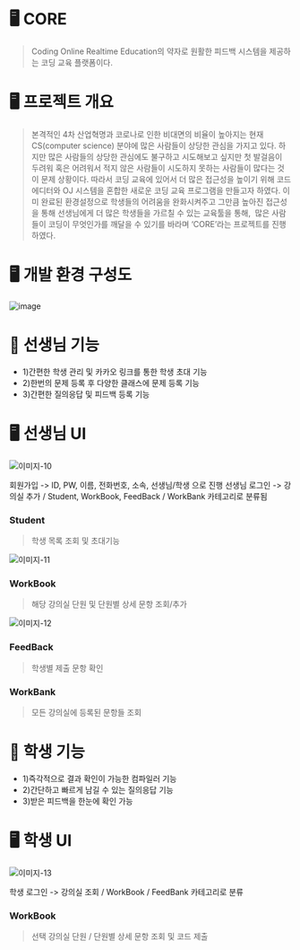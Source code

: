 # 🖥 CORE
> Coding Online Realtime Education의 약자로 
원활한 피드백 시스템을 제공하는 코딩 교육 플랫폼이다.

# 🖥 프로젝트 개요
> 본격적인 4차 산업혁명과 코로나로 인한 비대면의 비율이 높아지는 현재 CS(computer science) 분야에 많은 사람들이 상당한 관심을 가지고 있다. 
하지만 많은 사람들의 상당한 관심에도 불구하고 시도해보고 싶지만 첫 발걸음이 두려워 혹은 어려워서 적지 않은 사람들이 시도하지 못하는 사람들이 많다는 것이 문제 상황이다.
따라서 코딩 교육에 있어서 더 많은 접근성을 높이기 위해 코드 에디터와 OJ 시스템을 혼합한 새로운 코딩 교육 프로그램을 만들고자 하였다.
이미 완료된 환경설정으로 학생들의 어려움을 완화시켜주고 그만큼 높아진 접근성을 통해 선생님에게 더 많은 학생들을 가르칠 수 있는 교육툴을 통해, 
많은 사람들이 코딩이 무엇인가를 깨달을 수 있기를 바라며 ‘CORE’라는 프로젝트를 진행하였다.

# 🖥 개발 환경 구성도
![image](https://user-images.githubusercontent.com/79238676/146731461-039a5aec-86dd-46b9-9f65-46e29fbef057.png)

# 📍 선생님 기능 
- 1)간편한 학생 관리 및 카카오 링크를 통한 학생 초대 기능
- 2)한번의 문제 등록 후 다양한 클래스에 문제 등록 기능
- 3)간편한 질의응답 및 피드백 등록 기능



# 🖥 선생님 UI
![이미지-10](https://user-images.githubusercontent.com/79238676/146730329-a3513260-00ea-4004-988a-503d345c429c.jpg)

회원가입 -> ID, PW, 이름, 전화번호, 소속, 선생님/학생 으로 진행
선생님 로그인 -> 강의실 추가 / Student, WorkBook, FeedBack / WorkBank 카테고리로 분류됨

### Student
> 학생 목록 조회 및 초대기능

![이미지-11](https://user-images.githubusercontent.com/79238676/146730848-723bc525-2c75-4bab-b402-cc34e021e427.jpg)

### WorkBook
> 해당 강의실 단원 및 단원별 상세 문항 조회/추가 

![이미지-12](https://user-images.githubusercontent.com/79238676/146730970-784967f3-ff83-4fad-bb8a-50521a60c689.jpg)

### FeedBack
> 학생별 제출 문항 확인 

### WorkBank
> 모든 강의실에 등록된 문항들 조회 

# 📍  학생 기능 
- 1)즉각적으로 결과 확인이 가능한 컴파일러 기능
- 2)간단하고 빠르게 남길 수 있는 질의응답 기능
- 3)받은 피드백을 한눈에 확인 가능

# 🖥 학생 UI
![이미지-13](https://user-images.githubusercontent.com/79238676/146731129-b38a1589-3135-4f13-9b4a-5e7208ec010a.jpg)

학생 로그인 -> 강의실 조회 / WorkBook / FeedBank 카테고리로 분류
### WorkBook
> 선택 강의실 단원 / 단원별 상세 문항 조회 및 코드 제출 


